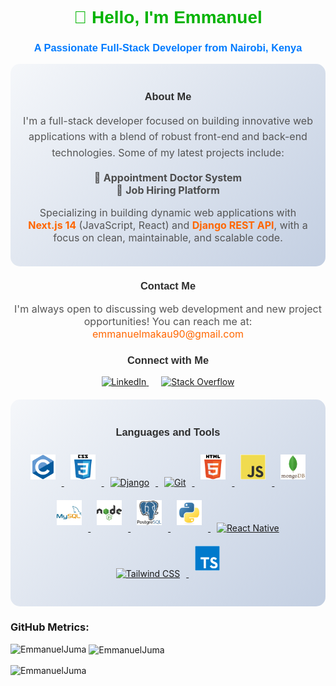 <h1 align="center" style="color:#00B300; font-family: Arial, sans-serif;">👋 Hello, I'm Emmanuel</h1>
<h3 align="center" style="color:#007BFF; font-family: Arial, sans-serif;">A Passionate Full-Stack Developer from Nairobi, Kenya</h3>

<div align="center" style="background: linear-gradient(135deg, #f5f7fa 0%, #c3cfe2 100%); padding: 20px; border-radius: 15px; max-width: 600px; margin: 0 auto;">
  
  <h3 style="color:#2E2E2E; font-family: Arial, sans-serif;">About Me</h3>
  <p style="color:#555; font-size: 16px; line-height: 1.6;">
    I'm a  full-stack developer focused on building innovative web applications with a blend of robust front-end and back-end technologies. Some of my latest projects include:
  </p>
  <ul style="list-style-type: none; padding: 0;">
    <li style="color: #4C4C4C; font-size: 16px;">🔭 <strong>Appointment Doctor System</strong></li>
    <li style="color: #4C4C4C; font-size: 16px;">🌱 <strong>Job Hiring Platform</strong></li>
  </ul>
  <p style="color:#555; font-size: 16px;">
    Specializing in building dynamic web applications with <strong style="color:#FF6600;">Next.js 14</strong> (JavaScript, React) and <strong style="color:#FF6600;">Django REST API</strong>, with a focus on clean, maintainable, and scalable code.
  </p>
</div>

<div style="margin-top: 20px; max-width: 600px; margin: 0 auto; text-align: center;">
  
  <h3 style="color:#2E2E2E; font-family: Arial, sans-serif;">Contact Me</h3>
  <p style="color:#555; font-size: 16px;">
    I'm always open to discussing web development and new project opportunities! You can reach me at:
    <a href="mailto:emmanuelmakau90@gmail.com" style="color: #FF6600; text-decoration: none;">emmanuelmakau90@gmail.com</a>
  </p>

  <h3 style="color:#2E2E2E; font-family: Arial, sans-serif;">Connect with Me</h3>
  <p>
    <a href="https://linkedin.com/in/emmanuel-makau" target="_blank" style="margin-right: 10px;">
      <img src="https://raw.githubusercontent.com/rahuldkjain/github-profile-readme-generator/master/src/images/icons/Social/linked-in-alt.svg" alt="LinkedIn" height="30" width="30"/>
    </a>
    <a href="https://stackoverflow.com/users/emmanuel-makau" target="_blank" style="margin-left: 10px;">
      <img src="https://raw.githubusercontent.com/rahuldkjain/github-profile-readme-generator/master/src/images/icons/Social/stack-overflow.svg" alt="Stack Overflow" height="30" width="30"/>
    </a>
  </p>
</div>

<div style="text-align: center; background: linear-gradient(135deg, #f5f7fa 0%, #c3cfe2 100%); padding: 20px; border-radius: 15px; margin: 20px auto; max-width: 800px;">
  <h3 style="color:#2E2E2E; font-family: Arial, sans-serif;">Languages and Tools</h3>
  <p>
    <a href="https://www.cprogramming.com/" target="_blank" rel="noreferrer">
      <img src="https://raw.githubusercontent.com/devicons/devicon/master/icons/c/c-original.svg" alt="C Programming" width="40" height="40" style="margin: 10px;"/>
    </a>
    <a href="https://www.w3schools.com/css/" target="_blank" rel="noreferrer">
      <img src="https://raw.githubusercontent.com/devicons/devicon/master/icons/css3/css3-original-wordmark.svg" alt="CSS3" width="40" height="40" style="margin: 10px;"/>
    </a>
    <a href="https://www.djangoproject.com/" target="_blank" rel="noreferrer">
      <img src="https://cdn.worldvectorlogo.com/logos/django.svg" alt="Django" width="40" height="40" style="margin: 10px;"/>
    </a>
    <a href="https://git-scm.com/" target="_blank" rel="noreferrer">
      <img src="https://www.vectorlogo.zone/logos/git-scm/git-scm-icon.svg" alt="Git" width="40" height="40" style="margin: 10px;"/>
    </a>
    <a href="https://www.w3.org/html/" target="_blank" rel="noreferrer">
      <img src="https://raw.githubusercontent.com/devicons/devicon/master/icons/html5/html5-original-wordmark.svg" alt="HTML5" width="40" height="40" style="margin: 10px;"/>
    </a>
    <a href="https://developer.mozilla.org/en-US/docs/Web/JavaScript" target="_blank" rel="noreferrer">
      <img src="https://raw.githubusercontent.com/devicons/devicon/master/icons/javascript/javascript-original.svg" alt="JavaScript" width="40" height="40" style="margin: 10px;"/>
    </a>
    <a href="https://www.mongodb.com/" target="_blank" rel="noreferrer">
      <img src="https://raw.githubusercontent.com/devicons/devicon/master/icons/mongodb/mongodb-original-wordmark.svg" alt="MongoDB" width="40" height="40" style="margin: 10px;"/>
    </a>
    <a href="https://www.mysql.com/" target="_blank" rel="noreferrer">
      <img src="https://raw.githubusercontent.com/devicons/devicon/master/icons/mysql/mysql-original-wordmark.svg" alt="MySQL" width="40" height="40" style="margin: 10px;"/>
    </a>
    <a href="https://nodejs.org" target="_blank" rel="noreferrer">
      <img src="https://raw.githubusercontent.com/devicons/devicon/master/icons/nodejs/nodejs-original-wordmark.svg" alt="Node.js" width="40" height="40" style="margin: 10px;"/>
    </a>
    <a href="https://www.postgresql.org" target="_blank" rel="noreferrer">
      <img src="https://raw.githubusercontent.com/devicons/devicon/master/icons/postgresql/postgresql-original-wordmark.svg" alt="PostgreSQL" width="40" height="40" style="margin: 10px;"/>
    </a>
    <a href="https://www.python.org" target="_blank" rel="noreferrer">
      <img src="https://raw.githubusercontent.com/devicons/devicon/master/icons/python/python-original.svg" alt="Python" width="40" height="40" style="margin: 10px;"/>
    </a>
    <a href="https://reactnative.dev/" target="_blank" rel="noreferrer">
      <img src="https://reactnative.dev/img/header_logo.svg" alt="React Native" width="40" height="40" style="margin: 10px;"/>
    </a>
    <a href="https://tailwindcss.com/" target="_blank" rel="noreferrer">
      <img src="https://www.vectorlogo.zone/logos/tailwindcss/tailwindcss-icon.svg" alt="Tailwind CSS" width="40" height="40" style="margin: 10px;"/>
    </a>
    <a href="https://www.typescriptlang.org/" target="_blank" rel="noreferrer">
      <img src="https://raw.githubusercontent.com/devicons/devicon/master/icons/typescript/typescript-original.svg" alt="TypeScript" width="40" height="40" style="margin: 10px;"/>
    </a>
  </p>
</div>

<h3 align="left">GitHub Metrics:</h3>

<p><img align="left" src="https://github-readme-stats.vercel.app/api/top-langs?username=Emmanuel10701&show_icons=true&locale=en&layout=compact" alt="EmmanuelJuma" /></p>

<p>&nbsp;<img align="center" src="https://github-readme-stats.vercel.app/api?username=Emmanuel10701&show_icons=true&locale=en" alt="EmmanuelJuma" /></p>

<p><img align="center" src="https://github-readme-streak-stats.herokuapp.com/?user=Emmanuel10701&" alt="EmmanuelJuma" /></p>
